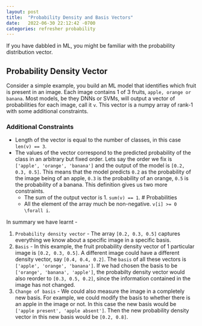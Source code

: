 ```yaml
---
layout: post
title:  "Probability Density and Basis Vectors"
date:   2022-06-30 22:12:42 -0700
categories: refresher probability
---
```

If you have dabbled in ML, you might be familiar with the probability distribution vector. 

## Probability Density Vector
Consider a simple example, you build an ML model that identifies which fruit is present in an image. Each image contains 1 of 3 fruits, `apple, orange or banana`. Most models, be they DNNs or SVMs, will output a vector of probabilities for each image, call it `v`.
This vector is a numpy array of rank-1 with some additional constraints.
### Additional Constraints
- Length of the vector is equal to the number of classes, in this case `len(v) == 3`.
- The values of the vector correspond to the predicted probability of the class in an arbitrary but fixed order. Lets say the order we fix is `['apple', 'orange', 'banana']` and the output of the model is `[0.2, 0.3, 0.5]`. This means that the model predicts `0.2` as the probability of the image being of an apple, `0.3` is the probability of an orange, `0.5` is the probability of a banana. This definition gives us two more constraints.
  - The sum of the output vector is 1. `sum(v) == 1`. # Probabilities
  - All the element of the array much be non-negative. `v[i] >= 0 \forall i`.

In summary we have learnt -
1. `Probability density vector` - The array `[0.2, 0.3, 0.5]` captures everything we know about a specific image in a specific basis.
2. `Basis` - In this example, the fruit probability density vector of 1 particular image is `[0.2, 0.3, 0.5]`. A different image could have a different density vector, say `[0.4, 0.4, 0.2]`. The `basis` of all these vectors is `['apple', 'orange', 'banana']`. If we had chosen the basis to be `['orange', 'banana', 'apple']`, the probabilty density vector would also reorder to `[0.3, 0.5, 0.2]`, since the information contained in the image has not changed.
3. `Change of basis` - We could also measure the image in a completely new basis. For example, we could modify the basis to whether there is an apple in the image or not. In this case the new basis would be `['apple present', 'apple absent']`. Then the new probability density vector in this new basis would be `[0.2, 0.8]`.